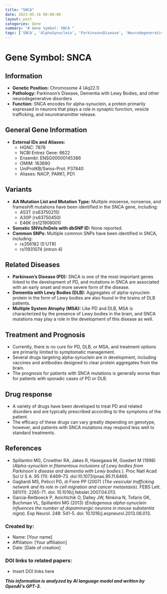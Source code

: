 ```yaml
---
title: "SNCA"
date: 2023-05-16 00:00:00
layout: post
categories: Gene
summary: "# Gene Symbol: SNCA "
tags: ['SNCA', 'AlphaSynuclein', 'ParkinsonsDisease', 'NeurodegenerativeDisorders', 'LewyBodies', 'TreatmentOptions', 'GeneticVariants', 'DrugResponse']
---
```


# Gene Symbol: SNCA 

## Information

- **Genetic Position:** Chromosome 4 (4q22.1)
- **Pathology:** Parkinson’s Disease, Dementia with Lewy Bodies, and other neurodegenerative disorders
- **Function:** SNCA encodes for alpha-synuclein, a protein primarily expressed in neurons that plays a role in synaptic function, vesicle trafficking, and neurotransmitter release.

## General Gene Information

- **External IDs and Aliases:**
    - HGNC: 7878
    - NCBI Entrez Gene: 6622
    - Ensembl: ENSG00000145386
    - OMIM: 163890
    - UniProtKB/Swiss-Prot: P37840
    - Aliases: NACP, PARK1, PD1

## Variants

- **AA Mutation List and Mutation Type:** Multiple missense, nonsense, and frameshift mutations have been identified in the SNCA gene, including:
    - A53T (rs63750215)
    - A30P (rs63750450)
    - E46K (rs121908001)
- **Somatic SNVs/InDels with dbSNP ID:** None reported.
- **Common SNPs:** Multiple common SNPs have been identified in SNCA, including:
    - rs356182 (5'UTR)
    - rs11931074 (intron 4)

## Related Diseases

- **Parkinson’s Disease (PD):** SNCA is one of the most important genes linked to the development of PD, and mutations in SNCA are associated with an early onset and more severe form of the disease.
- **Dementia with Lewy Bodies (DLB):** Aggregates of alpha-synuclein protein in the form of Lewy bodies are also found in the brains of DLB patients.
- **Multiple System Atrophy (MSA):** Like PD and DLB, MSA is characterized by the presence of Lewy bodies in the brain, and SNCA mutations may play a role in the development of this disease as well.

## Treatment and Prognosis

- Currently, there is no cure for PD, DLB, or MSA, and treatment options are primarily limited to symptomatic management.
- Several drugs targeting alpha-synuclein are in development, including vaccines and antibodies designed to clear protein aggregates from the brain. 
- The prognosis for patients with SNCA mutations is generally worse than for patients with sporadic cases of PD or DLB.

## Drug response

- A variety of drugs have been developed to treat PD and related disorders and are typically prescribed according to the symptoms of the patient.
- The efficacy of these drugs can vary greatly depending on genotype, however, and patients with SNCA mutations may respond less well to standard treatments.

## References

- Spillantini MG, Crowther RA, Jakes R, Hasegawa M, Goedert M (1998) (*Alpha-synuclein in filamentous inclusions of Lewy bodies from Parkinson's disease and dementia with Lewy bodies.*). Proc Natl Acad Sci U S A. 95 (11): 6469–73. doi:10.1073/pnas.95.11.6469. 
- Gagliardi MS, Pelicci PG, di Fiore PP (2007) (*The vesicular trafficking network and its role in cell migration and cancer metastasis*). FEBS Lett. 581(11): 2265-71. doi: 10.1016/j.febslet.2007.04.013. 
- Garcia-Reitboeck P, Anichtchik O, Dalley JW, Ninkina N, Tofaris GK, Buchman VL, Spillantini MG (2013) (*Endogenous alpha-synuclein influences the number of dopaminergic neurons in mouse substantia nigra*). Exp Neurol. 248: 541-5. doi: 10.1016/j.expneurol.2013.06.013. 

### Created by:
- Name: [Your name]
- Affiliation: [Your affiliation]
- Date: [Date of creation]

### DOI links to related papers:
- Insert DOI links here

**_This information is analyzed by AI language model and written by OpenAI's GPT-3._**